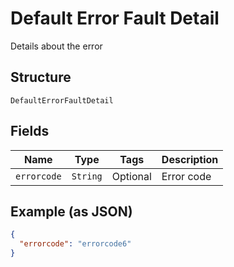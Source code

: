 
# Default Error Fault Detail

Details about the error

## Structure

`DefaultErrorFaultDetail`

## Fields

| Name | Type | Tags | Description |
|  --- | --- | --- | --- |
| `errorcode` | `String` | Optional | Error code |

## Example (as JSON)

```json
{
  "errorcode": "errorcode6"
}
```

